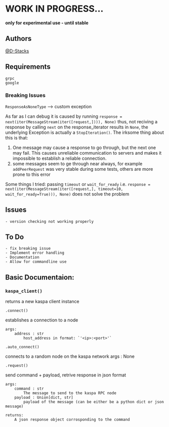 # WORK IN PROGRESS...

**only for experimental use - until stable**

## Authors

[@D-Stacks](https://github.com/D-Stacks)

## Requirements
    grpc
    google

### Breaking Issues

`ResponseAsNoneType` --> custom exception

As far as I can debug it is caused by running `response = next(iter(MessageStream(iter([request,]))), None)` 
thus, not reciving a response by calling `next` on the response_iterator results in `None`, the underlying Exception
is actually a `StopIteration()`. The irksome thing about this is that:
1) One message may cause a response to go through, but the next one may fail. This causes unreliable communication to servers and makes it impossible to establish a reliable connection.
2) some messages seem to ge through near always, for example `addPeerRequest` was very stable during some tests, others are more prone to this error

Some things I tried:
passing `timeout` or `wait_for_ready` i.e. `response = next(iter(MessageStream(iter([request,], timeout=10, wait_for_ready=True))), None)` does not solve the problem

## Issues
    - version checking not working properly

## To Do 
    - fix breaking issue
    - Implement error handling
    - Documentation
    - Allow for commandline use
  

## Basic Documentaion:

### `kaspa_client()`

returns a new kaspa client instance


`.connect()`

establishes a connection to a node

    args:
        address : str
            host_address in format: `'<ip>:<port>'`

`.auto_connect()`

connects to a random node on the kaspa network
    args : None

`.request()`

send command + payload, retrive response in json format
    
    args:
        command : str
            The message to send to the kaspa RPC node
        payload : Union[dict, str] 
            payload of the message (can be either be a python dict or json message)

    returns: 
        A json response object corrosponding to the command
